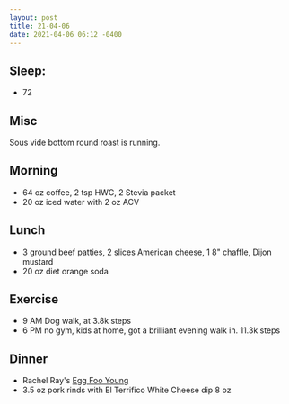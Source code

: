 ```yaml
---
layout: post
title: 21-04-06
date: 2021-04-06 06:12 -0400
---
```


## Sleep:
* 72

## Misc
Sous vide bottom round roast is running.

## Morning
* 64 oz coffee, 2 tsp HWC, 2 Stevia packet
* 20 oz iced water with 2 oz ACV

## Lunch

* 3 ground beef patties, 2 slices American cheese, 1 8" chaffle, Dijon mustard
* 20 oz diet orange soda

## Exercise

* 9 AM Dog walk, at 3.8k steps
* 6 PM no gym, kids at home, got a brilliant evening walk in. 11.3k steps

## Dinner

* Rachel Ray's [Egg Foo Young](https://www.rachaelray.com/recipes/egg-foo-young/)
* 3.5 oz pork rinds with El Terrifico White Cheese dip 8 oz

